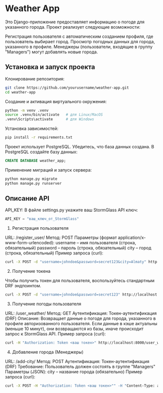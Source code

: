 # Weather App
Это Django-приложение предоставляет информацию о погоде для указанного города. Проект реализует следующие возможности:

Регистрация пользователя с автоматическим созданием профиля, где пользователь выбирает город.
Просмотр погодных данных для города, указанного в профиле.
Менеджеры (пользователи, входящие в группу "Managers") могут добавлять новые города.
## Установка и запуск проекта
Клонирование репозитория:
```bash
git clone https://github.com/yourusername/weather-app.git
cd weather-app
```
Создание и активация виртуального окружения:
```bash
python -m venv .venv
source .venv/bin/activate   # для Linux/MacOS
.venv\Scripts\activate      # для Windows
```
Установка зависимостей:
```bash
pip install -r requirements.txt
```
Проект использует PostgreSQL. Убедитесь, что база данных создана. B PostgreSQL создайте базу данных:
```sql
CREATE DATABASE weather_app;
```
Применение миграций и запуск сервера:
```bash
python manage.py migrate
python manage.py runserver
```
## Описание API
API_KEY:
В файле settings.py укажите ваш StormGlass API ключ:
```python
API_KEY = "ваш_ключ_от_StormGlass"
```
1. Регистрация пользователя
   
URL: /register_user/
Метод: POST
Параметры (формат application/x-www-form-urlencoded):
username – имя пользователя (строка, обязательный)
password – пароль (строка, обязательный)
city – город (строка, обязательный)
Пример запроса (curl):
```bash
curl -X POST -d "username=johndoe&password=secret123&city=Almaty" http://localhost:8000/register_user/ 
```
2. Получение токена
   
Чтобы получить токен для пользователя, воспользуйтесь стандартным DRF эндпоинтом.
```bash
curl -X POST -d "username=johndoe&password=secret123" http://localhost:8000/api-token-auth/
```
3. Получение погоды пользователя
   
URL: /user_weather/
Метод: GET
Аутентификация: Токен-аутентификация (DRF)
Описание:
Возвращает данные о погоде для города, указанного в профиле авторизованного пользователя. Если данные в кэше актуальны (меньше 10 минут), они возвращаются из базы, иначе происходит запрос к StormGlass API.
Пример запроса (curl):
```bash
curl -H "Authorization: Token <ваш токен>" http://localhost:8000/user_weather/
```
4. Добавление города (Менеджеры)
   
URL: /add-city/
Метод: POST
Аутентификация: Токен-аутентификация (DRF)
Требование: Пользователь должен состоять в группе "Managers"
Параметры (JSON):
city – название города (обязательно)
Пример запроса (curl):
```bash
curl -X POST -H "Authorization: Token <ваш токен>"" -H "Content-Type: application/json" -d "{\"city\": \"NewYork\"}" http://localhost:8000/add-city/
```
